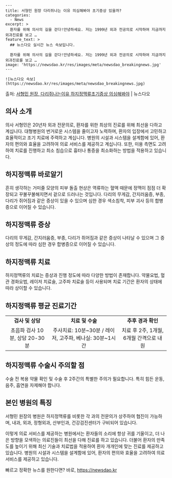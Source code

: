     ---
    title: 서형민 원장 다리쥐나는 이유 의심해봐야 초기증상 있을까?
    categories:
      - News
    excerpt: >
      환자를 위해 의사의 길을 걷다!안녕하세요. 저는 1999년 외과 전공의로 시작하여 지금까지 외과진료를 보고 …
    feature_text: >
      ## 뉴스다오 실시간 뉴스 속보입니다.
    
      환자를 위해 의사의 길을 걷다!안녕하세요. 저는 1999년 외과 전공의로 시작하여 지금까지 외과진료를 보고 …
    image: 'https://newsdao.kr/res/images/meta/newsdao_breakingnews.jpg'
    ---
    
    ![뉴스다오 속보](https://newsdao.kr/res/images/meta/newsdao_breakingnews.jpg)

<p>출처: <a href="https://newsdao.kr/3083" rel="dofollow">서형민 원장, 다리쥐나는이유 하지정맥류초기증상 의심해봐야</a> | 뉴스다오</p>

<h2 data-ke-size="size26">의사 소개</h2>
의사 서형민은 20년차 외과 전문의로, 환자를 위한 최상의 진료를 위해 최선을 다하고 계십니다. 대형병원의 번거로운 시스템을 줄이고자 노력하며, 환자의 입장에서 고민하고 효율적이고 조기 치료에 주력하고 계십니다. 병원의 시설과 시스템을 설계함에 있어, 환자의 편의와 효율을 고려하여 의료 서비스를 제공하고 계십니다. 또한, 미용 측면도 고려하여 치료를 진행하고 최소 침습으로 흉터나 통증을 최소화하는 방법을 적용하고 있습니다.

<h2 data-ke-size="size26">하지정맥류 바로알기</h2>
<p data-ke-size="size16">흔히 생각하는 거미줄 모양의 피부 돌출 현상은 역류하는 혈액 때문에 정맥이 점점 더 확장되고 꾸불꾸불해지면서 겉으로 드러나는 것입니다. 다리의 무게감, 간지러움증, 부종, 다리가 쥐어짐과 같은 증상이 있을 수 있으며 심한 경우 색소침착, 피부 괴사 등의 합병증으로 이어질 수 있습니다.</p>

<h2 data-ke-size="size26">하지정맥류 증상</h2>
<p data-ke-size="size16">다리의 무게감, 간지러움증, 부종, 다리가 쥐어짐과 같은 증상이 나타날 수 있으며 그 증상의 정도에 따라 심한 경우 합병증으로 이어질 수 있습니다.</p>

<h2 data-ke-size="size26">하지정맥류 치료</h2>
<p data-ke-size="size16">하지정맥류의 치료는 증상과 진행 정도에 따라 다양한 방법이 존재합니다. 약물요법, 혈관 경화요법, 레이저 치료술, 고주파 치료술 등이 사용되며 치료 기간은 환자의 상태에 따라 상이할 수 있습니다.</p>

<h2 data-ke-size="size26">하지정맥류 평균 진료기간</h2>
<table>
	<tr>
		<td style="text-align: center; height: 17px;"><b>검사 및 상담</b></td>
		<td style="text-align: center; height: 17px;"><b>치료 및 수술</b></td>
		<td style="text-align: center; height: 17px;"><b>추후 경과 확인</b></td>
	</tr>
	<tr>
		<td style="text-align: center; height: 17px;">초음파 검사 10분, 상담 20-30분</td>
		<td style="text-align: center; height: 17px;">주사치료: 10분~30분 / 레이저, 고주파, 베나실: 30분~1시간</td>
		<td style="text-align: center; height: 17px;">치료 후 2주, 1개월, 6개월 간격으로 내원</td>
	</tr>
</table>

<h2 data-ke-size="size26">하지정맥류 수술시 주의할 점</h2>
<p data-ke-size="size16">수술 전 복용 약물 확인 및 수술 후 2주간의 특별한 주의가 필요합니다. 특히 힘든 운동, 음주, 흡연을 자제해야 합니다.</p>

<h2 data-ke-size="size26">본인 병원의 특징</h2>
<p data-ke-size="size16">서형민 원장의 병원은 하지정맥류를 비롯한 각 과의 전문의가 상주하여 협진이 가능하며, 내과, 외과, 정형외과, 산부인과, 건강검진센터가 구비되어 있습니다.</p>

이렇게 의료 서비스를 제공하는 병원에서는 환자들의 소리에 항상 귀를 기울이고, 더 나은 방향을 모색하는 의료진들이 최선을 다해 진료를 하고 있습니다. 더불어 환자의 만족도를 높이기 위해 최신 기술과 치료법을 적용하여 환자 개개인에 맞는 진료를 제공하고 있습니다. 
병원의 시설과 시스템을 설계함에 있어, 환자의 편의와 효율을 고려하여 의료 서비스를 제공하고 있습니다. 

빠르고 정확한 뉴스를 원한다면? 바로, <a href="https://newsdao.kr" rel="dofollow">https://newsdao.kr</a>


    
